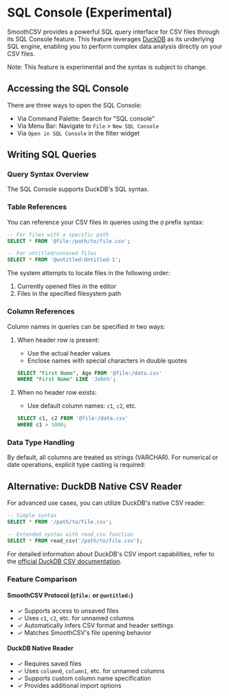 # SQL Console (Experimental)

SmoothCSV provides a powerful SQL query interface for CSV files through its SQL Console feature. This feature leverages [DuckDB](https://duckdb.org/) as its underlying SQL engine, enabling you to perform complex data analysis directly on your CSV files.

Note: This feature is experimental and the syntax is subject to change.

## Accessing the SQL Console

There are three ways to open the SQL Console:

- Via Command Palette: Search for "SQL console"
- Via Menu Bar: Navigate to `File` > `New SQL Console`
- Via `Open in SQL Console` in the filter widget

## Writing SQL Queries

### Query Syntax Overview

The SQL Console supports DuckDB's SQL syntax.

### Table References

You can reference your CSV files in queries using the `@` prefix syntax:

```sql
-- For files with a specific path
SELECT * FROM '@file:/path/to/file.csv';

-- For untitled/unsaved files
SELECT * FROM '@untitled:Untitled-1';
```

The system attempts to locate files in the following order:
1. Currently opened files in the editor
2. Files in the specified filesystem path

### Column References

Column names in queries can be specified in two ways:

1. When header row is present:
   - Use the actual header values
   - Enclose names with special characters in double quotes
   ```sql
   SELECT "First Name", Age FROM '@file:/data.csv'
   WHERE "First Name" LIKE 'John%';
   ```

2. When no header row exists:
   - Use default column names: `c1`, `c2`, etc.
   ```sql
   SELECT c1, c2 FROM '@file:/data.csv'
   WHERE c1 > 1000;
   ```

### Data Type Handling

By default, all columns are treated as strings (VARCHAR). For numerical or date operations, explicit type casting is required:

## Alternative: DuckDB Native CSV Reader

For advanced use cases, you can utilize DuckDB's native CSV reader:

```sql
-- Simple syntax
SELECT * FROM '/path/to/file.csv';

-- Extended syntax with read_csv function
SELECT * FROM read_csv('/path/to/file.csv');
```

For detailed information about DuckDB's CSV import capabilities, refer to the [official DuckDB CSV documentation](https://duckdb.org/docs/stable/data/csv/overview.html).

### Feature Comparison

#### SmoothCSV Protocol (`@file:` or `@untitled:`)
- ✓ Supports access to unsaved files
- ✓ Uses `c1`, `c2`, etc. for unnamed columns
- ✓ Automatically infers CSV format and header settings
- ✓ Matches SmoothCSV's file opening behavior

#### DuckDB Native Reader
- ✓ Requires saved files
- ✓ Uses `column0`, `column1`, etc. for unnamed columns
- ✓ Supports custom column name specification
- ✓ Provides additional import options
